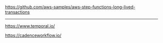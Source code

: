 
https://github.com/aws-samples/aws-step-functions-long-lived-transactions

---

https://www.temporal.io/

https://cadenceworkflow.io/



